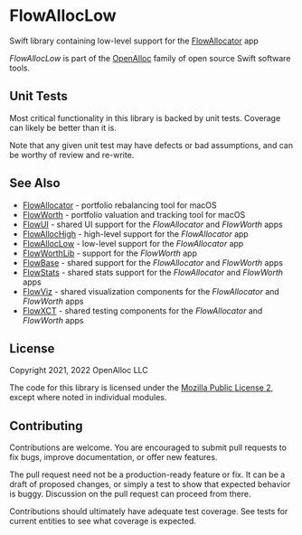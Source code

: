 # FlowAllocLow

Swift library containing low-level support for the [FlowAllocator](https://openalloc.github.io/FlowAllocator/index.html) app

_FlowAllocLow_ is part of the [OpenAlloc](https://github.com/openalloc) family of open source Swift software tools.

## Unit Tests

Most critical functionality in this library is backed by unit tests. Coverage can likely be better than it is.

Note that any given unit test may have defects or bad assumptions, and can be worthy of review and re-write.

## See Also

* [FlowAllocator](https://openalloc.github.io/FlowAllocator/index.html) - portfolio rebalancing tool for macOS
* [FlowWorth](https://openalloc.github.io/FlowWorth/index.html) - portfolio valuation and tracking tool for macOS
* [FlowUI](https://github.com/openalloc/FlowUI) - shared UI support for the _FlowAllocator_ and _FlowWorth_ apps
* [FlowAllocHigh](https://github.com/openalloc/FlowAllocHigh) - high-level support for the _FlowAllocator_ app
* [FlowAllocLow](https://github.com/openalloc/FlowAllocLow) - low-level support for the _FlowAllocator_ app
* [FlowWorthLib](https://github.com/openalloc/FlowWorthLib) - support for the _FlowWorth_ app
* [FlowBase](https://github.com/openalloc/FlowBase) - shared support for the _FlowAllocator_ and _FlowWorth_ apps
* [FlowStats](https://github.com/openalloc/FlowStats) - shared stats support for the _FlowAllocator_ and _FlowWorth_ apps
* [FlowViz](https://github.com/openalloc/FlowViz) - shared visualization components for the _FlowAllocator_ and _FlowWorth_ apps
* [FlowXCT](https://github.com/openalloc/FlowXCT) - shared testing components for the _FlowAllocator_ and _FlowWorth_ apps

## License

Copyright 2021, 2022 OpenAlloc LLC

The code for this library is licensed under the [Mozilla Public License 2](https://www.mozilla.org/en-US/MPL/2.0/), except where noted in individual modules.

## Contributing

Contributions are welcome. You are encouraged to submit pull requests to fix bugs, improve documentation, or offer new features. 

The pull request need not be a production-ready feature or fix. It can be a draft of proposed changes, or simply a test to show that expected behavior is buggy. Discussion on the pull request can proceed from there.

Contributions should ultimately have adequate test coverage. See tests for current entities to see what coverage is expected.
